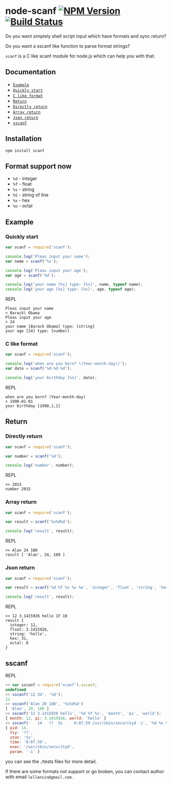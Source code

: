 # node-scanf [![NPM Version](https://badge.fury.io/js/scanf.svg)](http://badge.fury.io/js/scanf) [![Build Status](https://travis-ci.org/Lellansin/node-scanf.png?branch=master)](https://travis-ci.org/Lellansin/node-scanf)

Do you want simplely shell script input which have formats and sync return?

Do you want a sscanf like function to parse format strings?

`scanf` is a C like scanf module for node.js which can help you with that.

## Documentation

*  [`Example`](#Example)
  *  [`Quickly start`](#quickly-start)
  *  [`C like format`](#c-like-format)
*  [`Return`](#return)
  *  [`Directly return`](#directly-return)
  *  [`Array return`](#array-return)
  *  [`Json return`](#json-return)
*  [`sscanf`](#sscanf)

## Installation
```
npm install scanf
```

## Format support now

* `%d` - integer
* `%f` - float
* `%s` - string
* `%S` - string of line
* `%x` - hex
* `%o` - octal

## Example

### Quickly start
```javascript
var scanf = require('scanf');

console.log('Pleas input your name');
var name = scanf('%s');

console.log('Pleas input your age');
var age = scanf('%d');

console.log('your name [%s] type: [%s]', name, typeof name);
console.log('your age [%s] type: [%s]', age, typeof age);
```

REPL

```
Pleas input your name
> Barack\ Obama
Pleas input your age
> 24
your name [Barack Obama] type: [string]
your age [24] type: [number]
```


### C like format
```javascript
var scanf = require('scanf');

console.log('when are you born? \(Year-month-day\)');
var date = scanf('%d-%d-%d');

console.log('your birthday [%s]', date);
```

REPL

```
when are you born? (Year-month-day)
> 1990-01-01
your birthday [1990,1,1]
```

## Return

### Directly return

```javascript
var scanf = require('scanf');

var number = scanf('%d');

console.log('number', number);
```

REPL

```
>> 2015    
number 2015
```

### Array return

```javascript
var scanf = require('scanf');

var result = scanf('%s%d%d');

console.log('result', result);
```

REPL

```
>> Alan 24 180        
result [ 'Alan', 24, 180 ]
```

### Json return

```javascript
var scanf = require('scanf');

var result = scanf('%d %f %s %x %o', 'integer', 'float', 'string', 'hex', 'octal');

console.log('result', result);
```

REPL

```
>> 12 3.1415926 hello 1F 10    
result { 
  integer: 12,
  float: 3.1415926,
  string: 'hello',
  hex: 31,
  octal: 8 
}
```

## sscanf

REPL

```javascript
>> var sscanf = require('scanf').sscanf;
undefined
>> sscanf('12 34', '%d');
12
>> sscanf('Alan 20 180', '%s%d%d')
[ 'Alan', 20, 180 ]
>> sscanf('12 3.1415926 hello', '%d %f %s', 'month', 'pi', 'world');
{ month: 12, pi: 3.1415926, world: 'hello' }
>> sscanf('   14   ??  Ss     0:07.59 /usr/sbin/securityd -i', '%d %s %s %s %s %s', 'pid', 'tty', 'stat', 'time', 'exec', 'param');
{ pid: 14,
  tty: '??',
  stat: 'Ss',
  time: '0:07.59',
  exec: '/usr/sbin/securityd',
  param: '-i' }
```

you can see the ./tests files for more detail.

If there are some formats not support or go broken, you can contact author with email `lellansin@gmail.com`.

